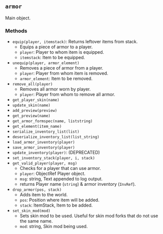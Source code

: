 
`armor`
-------

Main object.

### Methods

* `equip(player, itemstack)`: Returns leftover items from stack.
	* Equips a piece of armor to a player.
	* `player`: Player to whom item is equipped.
	* `itemstack`: Item to be equipped.
* `unequip(player, armor_element)`
	* Removes a piece of armor from a player.
	* `player`: Player from whom item is removed.
	* `armor_element`: Item to be removed.
* `remove_all(player)`
	* Removes all armor worn by player.
	* `player`: Player from whom to remove all armor.
* `get_player_skin(name)`
* `update_skin(name)`
* `add_preview(preview)`
* `get_preview(name)`
* `get_armor_formspec(name, liststring)`
* `get_element(item_name)`
* `serialize_inventory_list(list)`
* `deserialize_inventory_list(list_string)`
* `load_armor_inventory(player)`
* `save_armor_inventory(player)`
* `update_inventory(player)`: (DEPRECATED)
* `set_inventory_stack(player, i, stack)`
* `get_valid_player(player, msg)`
	* Checks for a player that can use armor.
	* `player`: ObjectRef Player object.
	* `msg`: string, Text appended to log output.
	* returns Player name (`string`) & armor inventory (`InvRef`).
* `drop_armor(pos, stack)`
	* Adds item to the world.
	* `pos`: Position where item will be added.
	* `stack`: ItemStack, Item to be added.
* `set_skin_mod(mod)`
	* Sets skin mod to be used. Useful for skin mod forks that do not use the same name.
	* `mod`: string, Skin mod being used.
